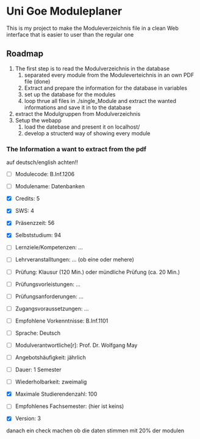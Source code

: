 # Uni Goe Moduleplaner

This is my project to make the Moduleverzeichnis file in a clean Web interface that is easier to user than the regular one

## Roadmap

1. The first step is to read the Modulverzeichnis in the database
   1. separated every module from the Moduleverteichnis in an own PDF file (done)
   2. Extract and prepare the information for the database in variables
   3. set up the database for the modules
   4. loop thrue all files in ./single_Module and extract the wanted informations and save it in to the database
2. extract the Modulgruppen from Modulverzeichnis
3. Setup the webapp
   1. load the datebase and present it on localhost/
   2. develop a structerd way of showing every module


### The Information a want to extract from the pdf
auf deutsch/english achten!!

- [ ] Modulecode: B.Inf.1206
- [ ] Modulename: Datenbanken
- [x] Credits: 5
- [x] SWS: 4
- [x] Präsenzzeit: 56
- [x] Selbststudium: 94
- [ ] Lernziele/Kompetenzen: ...
- [ ] Lehrveranstalltungen: ... (ob eine oder mehere)
- [ ] Prüfung: Klausur (120 Min.) oder mündliche Prüfung (ca. 20 Min.)
- [ ] Prüfungsvorleistungen: ...
- [ ] Prüfungsanforderungen: ...
- [ ] Zugangsvoraussetzungen: ...
- [ ] Empfohlene Vorkenntnisse: B.Inf.1101
- [ ] Sprache: Deutsch
- [ ] Modulverantwortliche[r]: Prof. Dr. Wolfgang May
- [ ] Angebotshäufigkeit: jährlich
- [ ] Dauer: 1 Semester
- [ ] Wiederholbarkeit: zweimalig
- [x] Maximale Studierendenzahl: 100
- [ ] Empfohlenes Fachsemester: (hier ist keins)
- [x] Version: 3



danach ein check machen ob die daten stimmen mit 20% der modulen